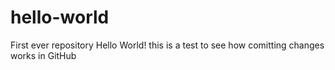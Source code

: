 # hello-world
First ever repository
Hello World! this is a test to see how comitting changes works in GitHub
